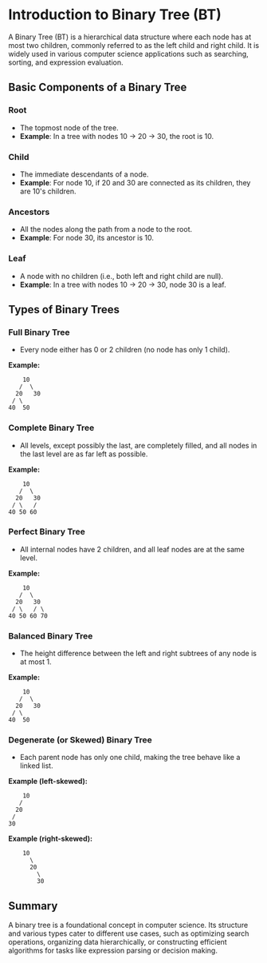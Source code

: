 # Introduction to Binary Tree (BT)

A Binary Tree (BT) is a hierarchical data structure where each node has at most two children, commonly referred to as the left child and right child. It is widely used in various computer science applications such as searching, sorting, and expression evaluation.

## Basic Components of a Binary Tree

### Root
- The topmost node of the tree.
- **Example**: In a tree with nodes 10 → 20 → 30, the root is 10.

### Child
- The immediate descendants of a node.
- **Example**: For node 10, if 20 and 30 are connected as its children, they are 10's children.

### Ancestors
- All the nodes along the path from a node to the root.
- **Example**: For node 30, its ancestor is 10.

### Leaf
- A node with no children (i.e., both left and right child are null).
- **Example**: In a tree with nodes 10 → 20 → 30, node 30 is a leaf.

## Types of Binary Trees

### Full Binary Tree
- Every node either has 0 or 2 children (no node has only 1 child).

**Example:**
```
    10
   /  \
  20   30
 / \ 
40  50
```

### Complete Binary Tree
- All levels, except possibly the last, are completely filled, and all nodes in the last level are as far left as possible.

**Example:**
```
    10
   /  \
  20   30
 / \   /
40 50 60
```

### Perfect Binary Tree
- All internal nodes have 2 children, and all leaf nodes are at the same level.

**Example:**
```
    10
   /  \
  20   30
 / \   / \
40 50 60 70
```

### Balanced Binary Tree
- The height difference between the left and right subtrees of any node is at most 1.

**Example:**
```
    10
   /  \
  20   30
 / \
40  50
```

### Degenerate (or Skewed) Binary Tree
- Each parent node has only one child, making the tree behave like a linked list.

**Example (left-skewed):**
```
    10
   /
  20
 /
30
```

**Example (right-skewed):**
```
    10
      \
      20
        \
        30
```

## Summary
A binary tree is a foundational concept in computer science. Its structure and various types cater to different use cases, such as optimizing search operations, organizing data hierarchically, or constructing efficient algorithms for tasks like expression parsing or decision making.

